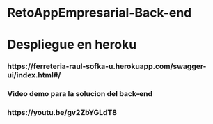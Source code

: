 # RetoAppEmpresarial-Back-end
# Despliegue en heroku
<h3>https://ferreteria-raul-sofka-u.herokuapp.com/swagger-ui/index.html#/<h3/>
  
<h3>Video demo para la solucion del back-end<h3/>

<h3>https://youtu.be/gv2ZbYGLdT8<h3/>
